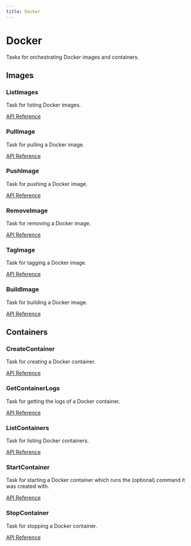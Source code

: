```yaml
---
title: Docker
---
```


# Docker

Tasks for orchestrating Docker images and containers.


## Images

### ListImages <Badge text="task"/>

Task for listing Docker images.

[API Reference](/api/unreleased/tasks/docker.html#prefect-tasks-docker-listimages)

### PullImage <Badge text="task"/>

Task for pulling a Docker image.

[API Reference](/api/unreleased/tasks/docker.html#prefect-tasks-docker-pullimage)

### PushImage <Badge text="task"/>

Task for pushing a Docker image.

[API Reference](/api/unreleased/tasks/docker.html#prefect-tasks-docker-pushimage)

### RemoveImage <Badge text="task"/>

Task for removing a Docker image.

[API Reference](/api/unreleased/tasks/docker.html#prefect-tasks-docker-removeimage)

### TagImage <Badge text="task"/>

Task for tagging a Docker image.

[API Reference](/api/unreleased/tasks/docker.html#prefect-tasks-docker-tagimage)

### BuildImage <Badge text="task"/>

Task for building a Docker image.

[API Reference](/api/unreleased/tasks/docker.html#prefect-tasks-docker-buildimage)


## Containers

### CreateContainer <Badge text="task"/>

Task for creating a Docker container.

[API Reference](/api/unreleased/tasks/docker.html#prefect-tasks-docker-createcontainer)

### GetContainerLogs <Badge text="task"/>

Task for getting the logs of a Docker container.

[API Reference](/api/unreleased/tasks/docker.html#prefect-tasks-docker-getcontainerlogs)

### ListContainers <Badge text="task"/>

Task for listing Docker containers.

[API Reference](/api/unreleased/tasks/docker.html#prefect-tasks-docker-listcontainers)

### StartContainer <Badge text="task"/>

Task for starting a Docker container which runs the (optional) command it was created with.

[API Reference](/api/unreleased/tasks/docker.html#prefect-tasks-docker-startcontainer)

### StopContainer <Badge text="task"/>

Task for stopping a Docker container.

[API Reference](/api/unreleased/tasks/docker.html#prefect-tasks-docker-stopcontainer)
